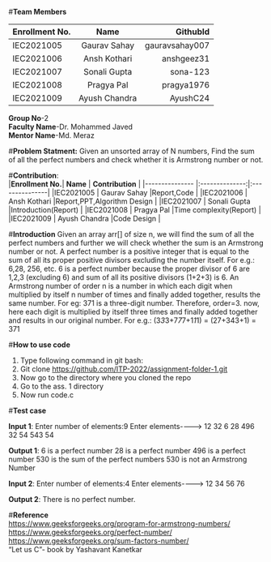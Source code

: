 #**Team Members**

|**Enrollment No.**|    **Name**	    | **GithubId**     |
|--------------- |:--------------:|---------------:|
|IEC2021005      |	Gaurav Sahay  |gauravsahay007  |
|IEC2021006      |	Ansh Kothari  |anshgeez31      |
|IEC2021007	     |	Sonali Gupta  |sona-123        |
|IEC2021008	     |	Pragya Pal    |pragya1976      |
|IEC2021009	     |	Ayush Chandra |AyushC24        |

**Group No**-2  <br />
**Faculty Name**-Dr. Mohammed Javed <br />
**Mentor Name**-Md. Meraz <br />

#**Problem Statment:**
Given an unsorted array of N numbers, Find the sum of all the perfect numbers and check whether it is Armstrong number or not.

#**Contribution**: <br />
|**Enrollment No.**|    **Name**	    | **Contribution**     |
|--------------- |:--------------:|:---------------|
|IEC2021005      |	Gaurav Sahay  |Report,Code  |
|IEC2021006      |	Ansh Kothari  |Report,PPT,Algorithm Design    |
|IEC2021007	     |	Sonali Gupta  |Introduction(Report)      |
|IEC2021008	     |	Pragya Pal    |Time complexity(Report)     |
|IEC2021009	     |	Ayush Chandra |Code Design      |

#**Introduction**
Given an array arr[] of size n, we will find the sum of all the perfect numbers and further we will check whether the sum is an Armstrong number or not.
A perfect number is a positive integer that is equal to the sum of all its proper positive divisors excluding the number itself. For e.g.: 6,28, 256, etc. 6 is a perfect number because the proper divisor of 6 are 1,2,3 (excluding 6) and sum of all its positive divisors (1+2+3) is 6.
An Armstrong number of order n is a number in which each digit when multiplied by itself n number of times and finally added together, results the same number. For eg: 371 is a three-digit number. Therefore, order=3. now, here each digit is multiplied by itself three times and finally added together and results in our original number. For e.g.:
(3*3*3+7*7*7+1*1*1) = (27+343+1) = 371

#**How to use code**
1. Type following command in git bash:
2. Git clone https://github.com/ITP-2022/assignment-folder-1.git
3. Now go to the directory where you cloned the repo
4. Go to the ass. 1 directory
5. Now run code.c


#**Test case**

**Input 1**: 
Enter number of elements:9
Enter elements---->
12
32 
6 
28 
496 
32 
54 
543
 54 

**Output 1**:
6 is a perfect number 
28 is a perfect number 
496 is a perfect number 
530 is the sum of the perfect numbers
530 is not an Armstrong Number

**Input 2**: 
Enter number of elements:4
Enter elements----> 
12
34
56 
76

**Output 2**: 
There is no perfect number.

#**Reference** </br>
https://www.geeksforgeeks.org/program-for-armstrong-numbers/ </br>
https://www.geeksforgeeks.org/perfect-number/ </br>
https://www.geeksforgeeks.org/sum-factors-number/ </br>
“Let us C”- book by Yashavant Kanetkar </br>


